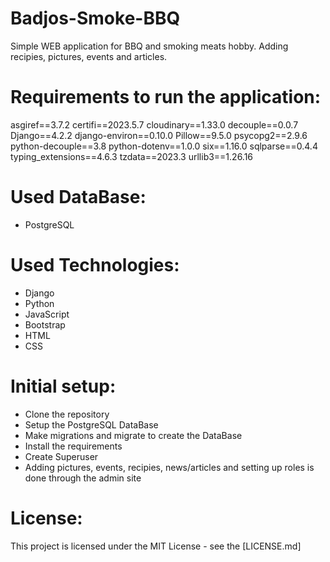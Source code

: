 # Badjos-Smoke-BBQ
Simple WEB application for BBQ and smoking meats hobby. Adding recipies, pictures, events and articles.

# Requirements to run the application:
asgiref==3.7.2
certifi==2023.5.7
cloudinary==1.33.0
decouple==0.0.7
Django==4.2.2
django-environ==0.10.0
Pillow==9.5.0
psycopg2==2.9.6
python-decouple==3.8
python-dotenv==1.0.0
six==1.16.0
sqlparse==0.4.4
typing_extensions==4.6.3
tzdata==2023.3
urllib3==1.26.16

# Used DataBase:
* PostgreSQL

# Used Technologies:
* Django
* Python
* JavaScript
* Bootstrap
* HTML
* CSS

# Initial setup:
* Clone the repository
* Setup the PostgreSQL DataBase
* Make migrations and migrate to create the DataBase
* Install the requirements
* Create Superuser
* Adding pictures, events, recipies, news/articles and setting up roles is done through the admin site 


# License:
This project is licensed under the MIT License - see the [LICENSE.md]
